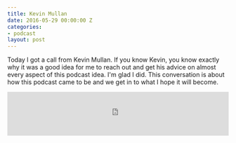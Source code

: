 ```yaml
---
title: Kevin Mullan
date: 2016-05-29 00:00:00 Z
categories:
- podcast
layout: post
---
```


Today I got a call from Kevin Mullan. If you know Kevin, you know exactly why it was a good idea for me to reach out and get his advice on almost every aspect of this podcast idea. I'm glad I did. This conversation is about how this podcast came to be and we get in to what I hope it will become.

<iframe width="100%" height="100" scrolling="no" frameborder="no" src="https://w.soundcloud.com/player/?url=https%3A//api.soundcloud.com/tracks/266409163&amp;auto_play=false&amp;hide_related=false&amp;show_comments=true&amp;show_user=true&amp;show_reposts=false&amp;visual=true"></iframe>

